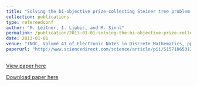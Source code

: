 ```yaml
---
title: "Solving the bi-objective prize-collecting Steiner tree problem with the e-constraint method"
collection: publications
type: refereedconf
author: "M. Leitner, I. Ljubić, and M. Sinnl"
permalink: /publication/2013-01-01-solving-the-bi-objective-prize-collecting-steiner-tree-problem-with-the-e-constraint-method
date: 2013-01-01
venue: "INOC, Volume 41 of Electronic Notes in Discrete Mathematics, pp. 181-188"
paperurl: "http://www.sciencedirect.com/science/article/pii/S1571065313000942"
---
```


[View paper here](http://www.sciencedirect.com/science/article/pii/S1571065313000942)

[Download paper here]({{site.url}}/docs/http://homepage.univie.ac.at/markus.leitner/research/pub/pdf/leitner-13b.pdf)
